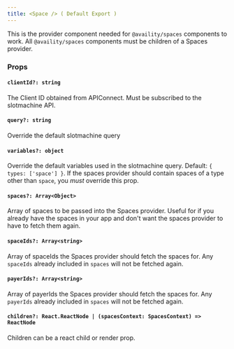 ```yaml
---
title: <Space /> ( Default Export )
---
```


This is the provider component needed for `@availity/spaces` components to work. All `@availity/spaces` components must be children of a Spaces provider.

### Props

#### `clientId?: string`

The Client ID obtained from APIConnect. Must be subscribed to the slotmachine API.

#### `query?: string`

Override the default slotmachine query

#### `variables?: object`

Override the default variables used in the slotmachine query. Default: `{ types: ['space'] }`. If the spaces provider should contain spaces of a type other than `space`, you _must_ override this prop.

#### `spaces?: Array<Object>`

Array of spaces to be passed into the Spaces provider. Useful for if you already have the spaces in your app and don't want the spaces provider to have to fetch them again.

#### `spaceIds?: Array<string>`

Array of spaceIds the Spaces provider should fetch the spaces for. Any `spaceIds` already included in `spaces` will not be fetched again.

#### `payerIds?: Array<string>`

Array of payerIds the Spaces provider should fetch the spaces for. Any `payerIds` already included in `spaces` will not be fetched again.

#### `children?: React.ReactNode | (spacesContext: SpacesContext) => ReactNode`

Children can be a react child or render prop.
